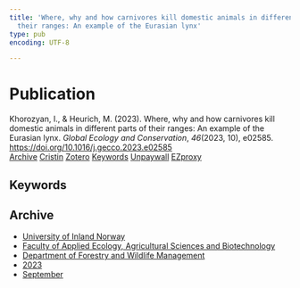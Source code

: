 ```yaml
---
title: 'Where, why and how carnivores kill domestic animals in different parts of
  their ranges: An example of the Eurasian lynx'
type: pub
encoding: UTF-8

---
```

<h1>Publication</h1>
<article id="csl-bib-container-C4LQ3R24" class="csl-bib-container">
  <div class="csl-bib-body"> <div class="csl-entry">Khorozyan, I., &#38; Heurich, M. (2023). Where, why and how carnivores kill domestic animals in different parts of their ranges: An example of the Eurasian lynx. <i>Global Ecology and Conservation</i>, <i>46</i>(2023, 10), e02585. <a href="https://doi.org/10.1016/j.gecco.2023.e02585">https://doi.org/10.1016/j.gecco.2023.e02585</a></div> </div>
  <div class="csl-bib-buttons">
    <a href="#taxonomy-article-C4LQ3R24" alt="archive" class="csl-bib-button">Archive</a>
    <a href="https://app.cristin.no/results/show.jsf?id=2172369" alt="Cristin" class="csl-bib-button">Cristin</a>
    <a href="http://zotero.org/groups/5881554/items/C4LQ3R24" alt="Zotero" class="csl-bib-button">Zotero</a>
    <a href="#keywords-article-C4LQ3R24" alt="keywords" class="csl-bib-button">Keywords</a>
    <a href="https://doi.org/10.1016/j.gecco.2023.e02585" alt="Unpaywall" class="csl-bib-button">Unpaywall</a>
    <a href="https://doi.org/10.1016/j.gecco.2023.e02585" alt="EZproxy" class="csl-bib-button">EZproxy</a>
  </div>
  <div id="csl-bib-meta-container-C4LQ3R24"></div>
</article>
<div id="csl-bib-meta-C4LQ3R24" class="csl-bib-meta">
  <article id="keywords-article-C4LQ3R24" class="keywords-article">
    <h1>Keywords</h1>
    
  </article>
  <article id="taxonomy-article-C4LQ3R24" class="taxonomy-article">
    <h1>Archive</h1>
    <ul>
      <li><a href="{{< params subfolder >}}en/archive/?key=3DCRN523">University of Inland Norway</a></li>
      <li><a href="{{< params subfolder >}}en/archive/?key=T77LXH6D">Faculty of Applied Ecology, Agricultural Sciences and Biotechnology</a></li>
      <li><a href="{{< params subfolder >}}en/archive/?key=7TRARPE3">Department of Forestry and Wildlife Management</a></li>
      <li><a href="{{< params subfolder >}}en/archive/?key=WXLLSUEU">2023</a></li>
      <li><a href="{{< params subfolder >}}en/archive/?key=AGMKHRCB">September</a></li>
    </ul>
  </article>
</div>
